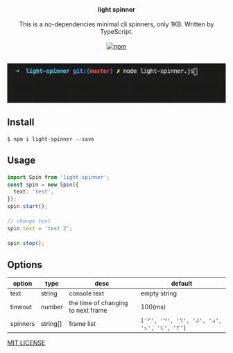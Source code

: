 <p align="center">
  <br/>
  <br/>
  <b>light spinner</b>
  <br />
  <br />
  <span>This is a no-dependencies minimal cli spinners, only 1KB.
Written by TypeScript.</span>
  <br />
  <br />
  <span><a href="https://www.npmjs.org/package/light-spinner"><img src="https://img.shields.io/npm/v/light-spinner.svg?style=flat" alt="npm"></a> </span>
  <br />
  <br/>
</p>


![effect](./light-spinner.gif)
## Install
```shell
$ npm i light-spinner --save
```
## Usage
```ts
import Spin from 'light-spinner';
const spin = new Spin({
  text: 'test',
});
spin.start();

// change text
spin.text = 'test 2';

spin.stop();
```

## Options
| option | type | desc | default |
| --- | --- | --- | --- |
| text | string | console text | empty string |
| timeout | number | the time of changing to next frame | 100(ms) |
| spinners | string[] | frame list | `['⠋', '⠙', '⠹', '⠼', '⠴', '⠦', '⠧', '⠏']` |


[MIT LICENSE](./LICENSE)